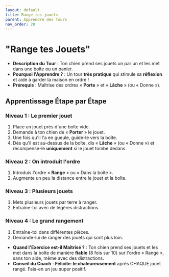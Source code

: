 ```yaml
---
layout: default
title: Range tes jouets
parent: Apprendre des Tours
nav_order: 20
---
```


# "Range tes Jouets"

- **Description du Tour** : Ton chien prend ses jouets un par un et les met dans une boîte ou un panier.
- **Pourquoi l'Apprendre ?** : Un tour **très pratique** qui stimule sa **réflexion** et aide à garder la maison en ordre !
- **Prérequis** : Maîtrise des ordres « **Porte** » et « **Lâche** » (ou « Donne »).

## Apprentissage Étape par Étape

### Niveau 1 : Le premier jouet

1.  Place un jouet près d'une boîte vide.
2.  Demande à ton chien de « **Porter** » le jouet.
3.  Une fois qu'il l'a en gueule, guide-le vers la boîte.
4.  Dès qu'il est au-dessus de la boîte, dis « **Lâche** » (ou « Donne ») et récompense-le **uniquement** si le jouet tombe dedans.

### Niveau 2 : On introduit l'ordre

1.  Introduis l'ordre « **Range** » ou « Dans la boîte ».
2.  Augmente un peu la distance entre le jouet et la boîte.

### Niveau 3 : Plusieurs jouets

1.  Mets plusieurs jouets par terre à ranger.
2.  Entraîne-toi avec de légères distractions.

### Niveau 4 : Le grand rangement

1.  Entraîne-toi dans différentes pièces.
2.  Demande-lui de ranger des jouets qui sont plus loin.

- **Quand l'Exercice est-il Maîtrisé ?** : Ton chien prend ses jouets et les met dans la boîte de manière **fiable** (8 fois sur 10) sur l'ordre « Range », sans ton aide, même avec des distractions.
- **Conseil du Coach** : **Félicite-le chaleureusement** après CHAQUE jouet rangé. Fais-en un jeu super positif. 

